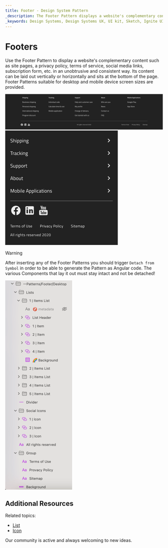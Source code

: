 ```yaml
---
title: Footer - Design System Pattern
_description: The Footer Pattern displays a website's complementary content in a consistent view laid at the bottom of the page.
_keywords: Design Systems, Design Systems UX, UI kit, Sketch, Ignite UI for Angular, Sketch to Angular, Angular, Angular Design System, Export code from Sketch, Design Kits for Angular, Sketch HTML, Sketch to HTML, Sketch UI kits
---
```


# Footers

Use the Footer Pattern to display a website's complementary content such as site pages, a privacy policy, terms of service, social media links, subscription form, etc. in an unobtrusive and consistent way. Its content can be laid out vertically or horizontally and sits at the bottom of the page. Footer Patterns suitable for desktop and mobile device screen sizes are provided.

<img class="responsive-img" src="../images/footer_desktop_demo.png" srcset="../images/footer_desktop_demo@2x.png 2x" />

<img class="responsive-img" src="../images/footer_mobile_demo.png" srcset="../images/footer_mobile_demo@2x.png 2x" />

> [!WARNING]
> After inserting any of the Footer Patterns you should trigger `Detach from Symbol` in order to be able to generate the Pattern as Angular code. The various Components that lay it out must stay intact and not be detached!

<img class="responsive-img" src="../images/footer_detach.png" srcset="../images/footer_detach@2x.png 2x" />

## Additional Resources

Related topics:

- [List](../components/list.md)
- [Icon](../components/icon.md)
  <div class="divider--half"></div>

Our community is active and always welcoming to new ideas.
